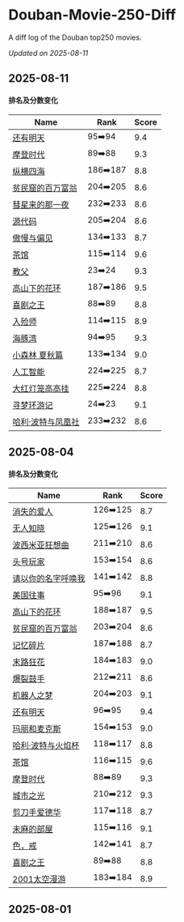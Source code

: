 # Douban-Movie-250-Diff

A diff log of the Douban top250 movies.

*Updated on 2025-08-11*

## 2025-08-11


#### 排名及分数变化

|     Name    |   Rank   |   Score  |
| ---------- | -------- | -------- |
| [还有明天](https://movie.douban.com/subject/36445098) | 95➡️94 | 9.4 |
| [摩登时代](https://movie.douban.com/subject/1294371) | 89➡️88 | 9.3 |
| [纵横四海](https://movie.douban.com/subject/1295409) | 186➡️187 | 8.8 |
| [贫民窟的百万富翁](https://movie.douban.com/subject/2209573) | 204➡️205 | 8.6 |
| [彗星来的那一夜](https://movie.douban.com/subject/25807345) | 232➡️233 | 8.6 |
| [源代码](https://movie.douban.com/subject/3075287) | 205➡️204 | 8.6 |
| [傲慢与偏见](https://movie.douban.com/subject/1418200) | 134➡️133 | 8.7 |
| [茶馆](https://movie.douban.com/subject/1461403) | 115➡️114 | 9.6 |
| [教父](https://movie.douban.com/subject/1291841) | 23➡️24 | 9.3 |
| [高山下的花环](https://movie.douban.com/subject/1422283) | 187➡️186 | 9.5 |
| [喜剧之王](https://movie.douban.com/subject/1302425) | 88➡️89 | 8.8 |
| [入殓师](https://movie.douban.com/subject/2149806) | 114➡️115 | 8.9 |
| [海豚湾](https://movie.douban.com/subject/3442220) | 94➡️95 | 9.3 |
| [小森林 夏秋篇](https://movie.douban.com/subject/25814705) | 133➡️134 | 9.0 |
| [人工智能](https://movie.douban.com/subject/1302827) | 224➡️225 | 8.7 |
| [大红灯笼高高挂](https://movie.douban.com/subject/1293323) | 225➡️224 | 8.8 |
| [寻梦环游记](https://movie.douban.com/subject/20495023) | 24➡️23 | 9.1 |
| [哈利·波特与凤凰社](https://movie.douban.com/subject/1457217) | 233➡️232 | 8.6 |
## 2025-08-04


#### 排名及分数变化

|     Name    |   Rank   |   Score  |
| ---------- | -------- | -------- |
| [消失的爱人](https://movie.douban.com/subject/21318488) | 126➡️125 | 8.7 |
| [无人知晓](https://movie.douban.com/subject/1292337) | 125➡️126 | 9.1 |
| [波西米亚狂想曲](https://movie.douban.com/subject/5300054) | 211➡️210 | 8.6 |
| [头号玩家](https://movie.douban.com/subject/4920389) | 153➡️154 | 8.6 |
| [请以你的名字呼唤我](https://movie.douban.com/subject/26799731) | 141➡️142 | 8.8 |
| [美国往事](https://movie.douban.com/subject/1292262) | 95➡️96 | 9.1 |
| [高山下的花环](https://movie.douban.com/subject/1422283) | 188➡️187 | 9.5 |
| [贫民窟的百万富翁](https://movie.douban.com/subject/2209573) | 203➡️204 | 8.6 |
| [记忆碎片](https://movie.douban.com/subject/1304447) | 187➡️188 | 8.7 |
| [末路狂花](https://movie.douban.com/subject/1291992) | 184➡️183 | 9.0 |
| [爆裂鼓手](https://movie.douban.com/subject/25773932) | 212➡️211 | 8.6 |
| [机器人之梦](https://movie.douban.com/subject/35426925) | 204➡️203 | 9.1 |
| [还有明天](https://movie.douban.com/subject/36445098) | 96➡️95 | 9.4 |
| [玛丽和麦克斯](https://movie.douban.com/subject/3072124) | 154➡️153 | 9.0 |
| [哈利·波特与火焰杯](https://movie.douban.com/subject/1309055) | 118➡️117 | 8.8 |
| [茶馆](https://movie.douban.com/subject/1461403) | 116➡️115 | 9.6 |
| [摩登时代](https://movie.douban.com/subject/1294371) | 88➡️89 | 9.3 |
| [城市之光](https://movie.douban.com/subject/1293908) | 210➡️212 | 9.3 |
| [剪刀手爱德华](https://movie.douban.com/subject/1292370) | 117➡️118 | 8.7 |
| [未麻的部屋](https://movie.douban.com/subject/1395091) | 115➡️116 | 9.1 |
| [色，戒](https://movie.douban.com/subject/1828115) | 142➡️141 | 8.7 |
| [喜剧之王](https://movie.douban.com/subject/1302425) | 89➡️88 | 8.8 |
| [2001太空漫游](https://movie.douban.com/subject/1292226) | 183➡️184 | 8.9 |
## 2025-08-01

